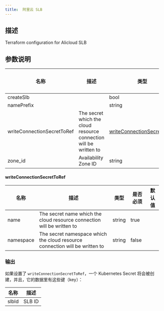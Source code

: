 ```yaml
---
title:  阿里云 SLB
---
```


## 描述

Terraform configuration for Alicloud SLB

## 参数说明


 名称 | 描述 | 类型 | 是否必须 | 默认值 
 ------------ | ------------- | ------------- | ------------- | ------------- 
 createSlb |  | bool | false |  
 namePrefix |  | string | false |  
 writeConnectionSecretToRef | The secret which the cloud resource connection will be written to | [writeConnectionSecretToRef](#writeConnectionSecretToRef) | false |  
 zone_id | Availability Zone ID | string | false |  


#### writeConnectionSecretToRef

 名称 | 描述 | 类型 | 是否必须 | 默认值 
 ------------ | ------------- | ------------- | ------------- | ------------- 
 name | The secret name which the cloud resource connection will be written to | string | true |  
 namespace | The secret namespace which the cloud resource connection will be written to | string | false |  


### 输出

如果设置了 `writeConnectionSecretToRef`，一个 Kubernetes Secret 将会被创建，并且，它的数据里有这些键（key）：

 名称 | 描述 
 ------------ | ------------- 
 slbId | SLB ID
